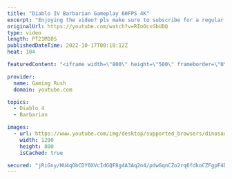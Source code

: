 ```yaml
---
title: "Diablo IV Barbarian Gameplay 60FPS 4K"
excerpt: "Enjoying the video? pls make sure to subscribe for a regular dose of top PC games videos! Subscribe: ..."
originalUrl: https://youtube.com/watch?v=RIoOcxGbUDQ
type: video
length: PT21M10S
publishedDateTime: 2022-10-17T00:10:12Z
heat: 104

featuredContent: "<iframe width=\"800\" height=\"500\" frameborder=\"0\" src=\"https://www.youtube.com/embed/RIoOcxGbUDQ\" allow=\"accelerometer; autoplay; encrypted-media; gyroscope; picture-in-picture\" allowfullscreen></iframe>"

provider:
  name: Gaming Rush
  domain: youtube.com

topics:
  - Diablo 4
  - Barbarian

images:
  - url: https://www.youtube.com/img/desktop/supported_browsers/dinosaur.png
    width: 1200
    height: 800
    isCached: true

secured: "jRiGny/HU4qObCDY0XVcIdGQF8g4A3Aq2n4/pdwGqnCZo2rq6fdkoCZFgpF4DN8qGeVREsEgD4U7Xu86aECVboJoBgCQp4aAk41eossw7ADuDZOo1SHiGFRmPXmGqn4+ZxsRhFti6OS4i1CfgaDAu6AWJoi+eZeNbEGjQ/voj4U+Ncb3T2vOq1Fu4ttdfEe63p+ZVQJquuid3CvPQ0vbR+ECCrGKfLH8az5VtsmWRJr48/7D3actpDeq6zmNSdO1wTG9qXYXxtRjvWoiWXMj6GnvnUhM7iqbHYSULggxnfrO3O2LEc0Dyl9OSEuuiBA5LK3gdBAKDgmYgfsqxuEiGSAwNa0jSFvZiyBohT7hrIeSrsUt8VqpTniEQkKYV4HIz5M6ACKI1QH3+dt5Xr5gkA==;XA8HN2yiiuSue6YxOLnXWA=="
---
```


